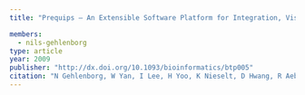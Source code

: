 ```yaml
---
title: "Prequips – An Extensible Software Platform for Integration, Visualization and Analysis of LC-MS/MS Proteomics Data"

members:
  - nils-gehlenborg
type: article
year: 2009
publisher: "http://dx.doi.org/10.1093/bioinformatics/btp005"
citation: "N Gehlenborg, W Yan, I Lee, H Yoo, K Nieselt, D Hwang, R Aebersold, L Hood, “Prequips – An Extensible Software Platform for Integration, Visualization and Analysis of LC-MS/MS Proteomics Data“, *Bioinformatics* **25**(5):682-683 (2009)."
---
```

